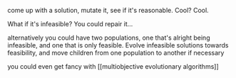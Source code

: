 come up with a solution, mutate it, see if it's reasonable. Cool? Cool.

What if it's infeasible? You could repair it...

alternatively you could have two populations, one that's alright being infeasible, and one that is only feasible. Evolve infeasible solutions towards feasibility, and move children from one population to another if necessary

you could even get fancy with [[multiobjective evolutionary algorithms]]
